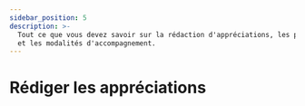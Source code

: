 ```yaml
---
sidebar_position: 5
description: >-
  Tout ce que vous devez savoir sur la rédaction d'appréciations, les parcours
  et les modalités d'accompagnement.
---
```


# Rédiger les appréciations

